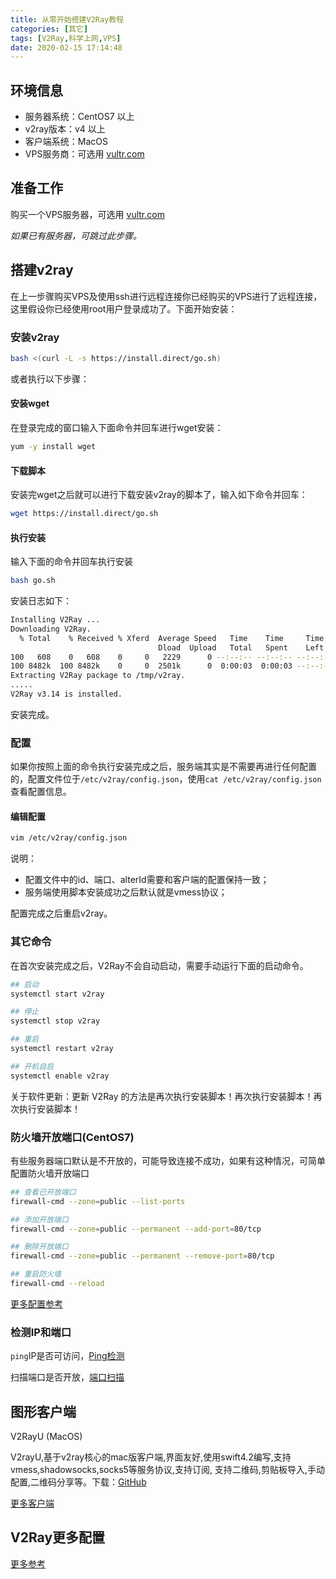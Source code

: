 ```yaml
---
title: 从零开始搭建V2Ray教程
categories: [其它]
tags: [V2Ray,科学上网,VPS]
date: 2020-02-15 17:14:48
---
```


<!--more-->

## 环境信息

- 服务器系统：CentOS7 以上
- v2ray版本：v4 以上
- 客户端系统：MacOS
- VPS服务商：可选用 [vultr.com](https://www.vultr.com/?ref=8413306-6G)

## 准备工作

购买一个VPS服务器，可选用 [vultr.com](https://www.vultr.com/?ref=8413306-6G)

*如果已有服务器，可跳过此步骤。*

## 搭建v2ray

在上一步骤购买VPS及使用ssh进行远程连接你已经购买的VPS进行了远程连接，这里假设你已经使用root用户登录成功了。下面开始安装：

### 安装v2ray

```sh
bash <(curl -L -s https://install.direct/go.sh)
```

或者执行以下步骤：

#### 安装wget

在登录完成的窗口输入下面命令并回车进行wget安装：

```sh
yum -y install wget
```

#### 下载脚本

安装完wget之后就可以进行下载安装v2ray的脚本了，输入如下命令并回车：

```sh
wget https://install.direct/go.sh
```

#### 执行安装

输入下面的命令并回车执行安装

```sh
bash go.sh
```

安装日志如下：

```sh
Installing V2Ray ...
Downloading V2Ray.
  % Total    % Received % Xferd  Average Speed   Time    Time     Time  Current
                                 Dload  Upload   Total   Spent    Left  Speed
100   608    0   608    0     0   2229      0 --:--:-- --:--:-- --:--:--  2235
100 8482k  100 8482k    0     0  2501k      0  0:00:03  0:00:03 --:--:-- 2813k
Extracting V2Ray package to /tmp/v2ray.
.....
V2Ray v3.14 is installed.
```

安装完成。

### 配置

如果你按照上面的命令执行安装完成之后，服务端其实是不需要再进行任何配置的，配置文件位于`/etc/v2ray/config.json`，使用`cat /etc/v2ray/config.json`查看配置信息。

#### 编辑配置

```sh
vim /etc/v2ray/config.json
```

说明：

- 配置文件中的id、端口、alterId需要和客户端的配置保持一致；
- 服务端使用脚本安装成功之后默认就是vmess协议；

配置完成之后重启v2ray。

### 其它命令

在首次安装完成之后，V2Ray不会自动启动，需要手动运行下面的启动命令。

```sh
## 启动
systemctl start v2ray
```

```sh
## 停止
systemctl stop v2ray
```

```sh
## 重启
systemctl restart v2ray
```

```sh
## 开机自启
systemctl enable v2ray
```

关于软件更新：更新 V2Ray 的方法是再次执行安装脚本！再次执行安装脚本！再次执行安装脚本！

### 防火墙开放端口(CentOS7)

有些服务器端口默认是不开放的，可能导致连接不成功，如果有这种情况，可简单配置防火墙开放端口

```sh
## 查看已开放端口
firewall-cmd --zone=public --list-ports
```

```sh
## 添加开放端口
firewall-cmd --zone=public --permanent --add-port=80/tcp
```

```sh
## 删除开放端口
firewall-cmd --zone=public --permanent --remove-port=80/tcp
```

```sh
## 重启防火墙
firewall-cmd --reload
```

[更多配置参考](https://havee.me/linux/2015-01/using-firewalls-on-centos-7.html)

### 检测IP和端口

`ping`IP是否可访问，[Ping检测](http://ping.chinaz.com/)

扫描端口是否开放，[端口扫描](http://ping.chinaz.com/port)

## 图形客户端

V2RayU (MacOS)

V2rayU,基于v2ray核心的mac版客户端,界面友好,使用swift4.2编写,支持vmess,shadowsocks,socks5等服务协议,支持订阅, 支持二维码,剪贴板导入,手动配置,二维码分享等。下载：[GitHub](https://github.com/yanue/V2rayU)

[更多客户端](https://www.v2ray.com/awesome/tools.html)

## V2Ray更多配置

[更多参考](https://www.v2ray.com/)
